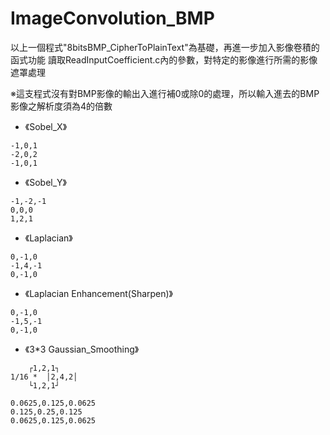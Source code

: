 # ImageConvolution_BMP

以上一個程式"8bitsBMP_CipherToPlainText"為基礎，再進一步加入影像卷積的函式功能
讀取ReadInputCoefficient.c內的參數，對特定的影像進行所需的影像遮罩處理


※這支程式沒有對BMP影像的輸出入進行補0或除0的處理，所以輸入進去的BMP影像之解析度須為4的倍數

- 《Sobel_X》
```
-1,0,1
-2,0,2
-1,0,1
```

- 《Sobel_Y》
```
-1,-2,-1
0,0,0
1,2,1
```

- 《Laplacian》
```
0,-1,0
-1,4,-1
0,-1,0
```

- 《Laplacian Enhancement(Sharpen)》
```
0,-1,0
-1,5,-1
0,-1,0
```

- 《3*3 Gaussian_Smoothing》
```
	┌1,2,1┐
1/16 *	│2,4,2│
	└1,2,1┘

0.0625,0.125,0.0625
0.125,0.25,0.125
0.0625,0.125,0.0625
```
